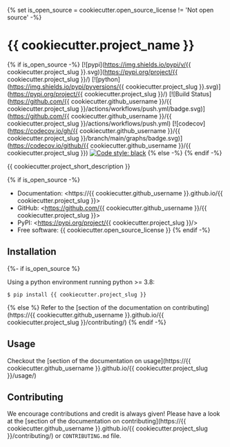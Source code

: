 {% set is_open_source = cookiecutter.open_source_license != 'Not open source' -%}
# {{ cookiecutter.project_name }}

{% if is_open_source -%}
[![pypi](https://img.shields.io/pypi/v/{{ cookiecutter.project_slug }}.svg)](https://pypi.org/project/{{ cookiecutter.project_slug }}/)
[![python](https://img.shields.io/pypi/pyversions/{{ cookiecutter.project_slug }}.svg)](https://pypi.org/project/{{ cookiecutter.project_slug }}/)
[![Build Status](https://github.com/{{ cookiecutter.github_username }}/{{ cookiecutter.project_slug }}/actions/workflows/push.yml/badge.svg)](https://github.com/{{ cookiecutter.github_username }}/{{ cookiecutter.project_slug }}/actions/workflows/push.yml)
[![codecov](https://codecov.io/gh/{{ cookiecutter.github_username }}/{{ cookiecutter.project_slug }}/branch/main/graphs/badge.svg)](https://codecov.io/github/{{ cookiecutter.github_username }}/{{ cookiecutter.project_slug }})
[![Code style: black](https://img.shields.io/badge/code%20style-black-000000.svg)](https://github.com/psf/black)
{% else -%}
{% endif -%}

{{ cookiecutter.project_short_description }}

{% if is_open_source -%}
* Documentation: <https://{{ cookiecutter.github_username }}.github.io/{{ cookiecutter.project_slug }}>
* GitHub: <https://github.com/{{ cookiecutter.github_username }}/{{ cookiecutter.project_slug }}>
* PyPI: <https://pypi.org/project/{{ cookiecutter.project_slug }}/>
* Free software: {{ cookiecutter.open_source_license }}
{% endif -%}

## Installation
{%- if is_open_source %}

Using a python environment running python >= 3.8:

```shell
$ pip install {{ cookiecutter.project_slug }}
```
{% else %}
Refer to the [section of the documentation on contributing](https://{{ cookiecutter.github_username }}.github.io/{{ cookiecutter.project_slug }}/contributing/)
{% endif -%}

## Usage

Checkout the [section of the documentation on usage](https://{{ cookiecutter.github_username }}.github.io/{{ cookiecutter.project_slug }}/usage/)

## Contributing

We encourage contributions and credit is always given! Please have a look at the [section of the documentation on contributing](https://{{ cookiecutter.github_username }}.github.io/{{ cookiecutter.project_slug }}/contributing/) or ``CONTRIBUTING.md`` file.
